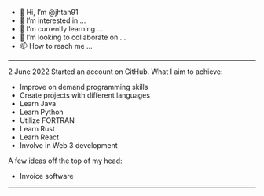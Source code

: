 - 👋 Hi, I’m @jhtan91
- 👀 I’m interested in ...
- 🌱 I’m currently learning ...
- 💞️ I’m looking to collaborate on ...
- 📫 How to reach me ...

********************************************************
2 June 2022
Started an account on GitHub. What I aim to achieve:
- Improve on demand programming skills
- Create projects with different languages
- Learn Java
- Learn Python
- Utilize FORTRAN
- Learn Rust
- Learn React
- Involve in Web 3 development

A few ideas off the top of my head:
- Invoice software
********************************************************

<!---
jhtan91/jhtan91 is a ✨ special ✨ repository because its `README.md` (this file) appears on your GitHub profile.
You can click the Preview link to take a look at your changes.
--->
